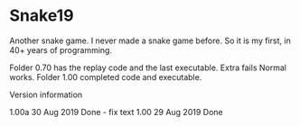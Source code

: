 # Snake19
Another snake game.  I never made a snake game before.  So it is my first, in 40+ years of programming.

Folder 0.70 has the replay code and the last executable. Extra fails  Normal works.
Folder 1.00 completed code and executable.


Version information

1.00a 30 Aug 2019 Done - fix text
1.00 29 Aug 2019 Done
